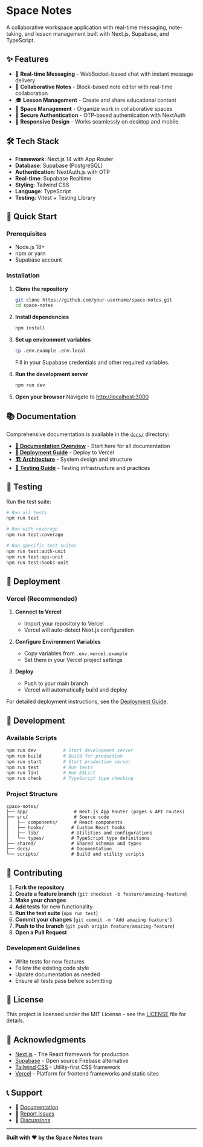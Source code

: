 # Space Notes

A collaborative workspace application with real-time messaging, note-taking, and lesson management built with Next.js, Supabase, and TypeScript.

## ✨ Features

- 🚀 **Real-time Messaging** - WebSocket-based chat with instant message delivery
- 📝 **Collaborative Notes** - Block-based note editor with real-time collaboration
- 🎓 **Lesson Management** - Create and share educational content
- 👥 **Space Management** - Organize work in collaborative spaces
- 🔐 **Secure Authentication** - OTP-based authentication with NextAuth
- 📱 **Responsive Design** - Works seamlessly on desktop and mobile

## 🛠️ Tech Stack

- **Framework**: Next.js 14 with App Router
- **Database**: Supabase (PostgreSQL)
- **Authentication**: NextAuth.js with OTP
- **Real-time**: Supabase Realtime
- **Styling**: Tailwind CSS
- **Language**: TypeScript
- **Testing**: Vitest + Testing Library

## 🚀 Quick Start

### Prerequisites

- Node.js 18+
- npm or yarn
- Supabase account

### Installation

1. **Clone the repository**
   ```bash
   git clone https://github.com/your-username/space-notes.git
   cd space-notes
   ```

2. **Install dependencies**
   ```bash
   npm install
   ```

3. **Set up environment variables**
   ```bash
   cp .env.example .env.local
   ```
   
   Fill in your Supabase credentials and other required variables.

4. **Run the development server**
   ```bash
   npm run dev
   ```

5. **Open your browser**
   Navigate to [http://localhost:3000](http://localhost:3000)

## 📚 Documentation

Comprehensive documentation is available in the [`docs/`](./docs/) directory:

- **[📖 Documentation Overview](./docs/README.md)** - Start here for all documentation
- **[🚀 Deployment Guide](./docs/deployment/VERCEL_DEPLOYMENT_GUIDE.md)** - Deploy to Vercel
- **[🏗️ Architecture](./docs/architecture/ARCHITECTURE.md)** - System design and structure
- **[🧪 Testing Guide](./docs/testing/TESTING_README.md)** - Testing infrastructure and practices

## 🧪 Testing

Run the test suite:

```bash
# Run all tests
npm run test

# Run with coverage
npm run test:coverage

# Run specific test suites
npm run test:auth-unit
npm run test:api-unit
npm run test:hooks-unit
```

## 🚀 Deployment

### Vercel (Recommended)

1. **Connect to Vercel**
   - Import your repository to Vercel
   - Vercel will auto-detect Next.js configuration

2. **Configure Environment Variables**
   - Copy variables from `.env.vercel.example`
   - Set them in your Vercel project settings

3. **Deploy**
   - Push to your main branch
   - Vercel will automatically build and deploy

For detailed deployment instructions, see the [Deployment Guide](./docs/deployment/VERCEL_DEPLOYMENT_GUIDE.md).

## 🔧 Development

### Available Scripts

```bash
npm run dev          # Start development server
npm run build        # Build for production
npm run start        # Start production server
npm run test         # Run tests
npm run lint         # Run ESLint
npm run check        # TypeScript type checking
```

### Project Structure

```
space-notes/
├── app/                 # Next.js App Router (pages & API routes)
├── src/                 # Source code
│   ├── components/      # React components
│   ├── hooks/          # Custom React hooks
│   ├── lib/            # Utilities and configurations
│   └── types/          # TypeScript type definitions
├── shared/             # Shared schemas and types
├── docs/               # Documentation
└── scripts/            # Build and utility scripts
```

## 🤝 Contributing

1. **Fork the repository**
2. **Create a feature branch** (`git checkout -b feature/amazing-feature`)
3. **Make your changes**
4. **Add tests** for new functionality
5. **Run the test suite** (`npm run test`)
6. **Commit your changes** (`git commit -m 'Add amazing feature'`)
7. **Push to the branch** (`git push origin feature/amazing-feature`)
8. **Open a Pull Request**

### Development Guidelines

- Write tests for new features
- Follow the existing code style
- Update documentation as needed
- Ensure all tests pass before submitting

## 📄 License

This project is licensed under the MIT License - see the [LICENSE](LICENSE) file for details.

## 🙏 Acknowledgments

- [Next.js](https://nextjs.org/) - The React framework for production
- [Supabase](https://supabase.com/) - Open source Firebase alternative
- [Tailwind CSS](https://tailwindcss.com/) - Utility-first CSS framework
- [Vercel](https://vercel.com/) - Platform for frontend frameworks and static sites

## 📞 Support

- 📖 [Documentation](./docs/README.md)
- 🐛 [Report Issues](https://github.com/your-username/space-notes/issues)
- 💬 [Discussions](https://github.com/your-username/space-notes/discussions)

---

**Built with ❤️ by the Space Notes team**
